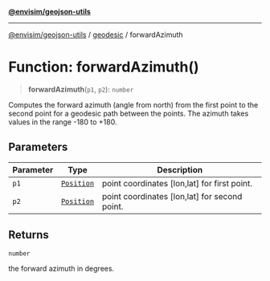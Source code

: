 [**@envisim/geojson-utils**](../../README.md)

---

[@envisim/geojson-utils]() / [geodesic](../README.md) / forwardAzimuth

# Function: forwardAzimuth()

> **forwardAzimuth**(`p1`, `p2`): `number`

Computes the forward azimuth (angle from north) from the first point
to the second point for a geodesic path between the points.
The azimuth takes values in the range -180 to +180.

## Parameters

| Parameter | Type                                                 | Description                                   |
| --------- | ---------------------------------------------------- | --------------------------------------------- |
| `p1`      | [`Position`](../../geojson/type-aliases/Position.md) | point coordinates [lon,lat] for first point.  |
| `p2`      | [`Position`](../../geojson/type-aliases/Position.md) | point coordinates [lon,lat] for second point. |

## Returns

`number`

the forward azimuth in degrees.
